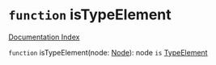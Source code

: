 # `function` isTypeElement

[Documentation Index](../README.md)

`function` isTypeElement(node: [Node](../interface.Node/README.md)): node `is` [TypeElement](../interface.TypeElement/README.md)

